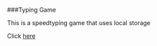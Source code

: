###Typing Game

This is a speedtyping game that uses local storage

Click [here](https://brendantyler.github.io/Typing-game/)